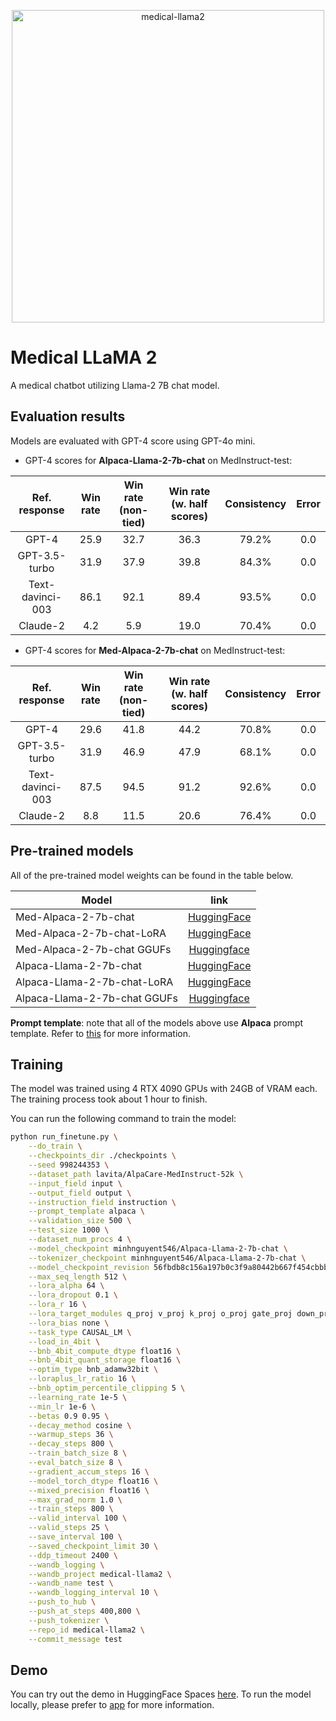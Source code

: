<p align="center"><image src="./assets/medical_llama2.png" alt="medical-llama2" width="500px"></p>

# Medical LLaMA 2

A medical chatbot utilizing Llama-2 7B chat model.

## Evaluation results

Models are evaluated with GPT-4 score using GPT-4o mini.

- GPT-4 scores for **Alpaca-Llama-2-7b-chat** on MedInstruct-test:

| Ref. response | Win rate | Win rate (non-tied) | Win rate (w. half scores) | Consistency | Error |
| :---: | :---: | :---: | :---: | :---: | :---: |
| GPT-4 | 25.9 | 32.7 | 36.3 | 79.2% | 0.0 | 
| GPT-3.5-turbo | 31.9 | 37.9 | 39.8 | 84.3% | 0.0 |
| Text-davinci-003 | 86.1 | 92.1 | 89.4 | 93.5% | 0.0 |
| Claude-2 | 4.2 | 5.9 | 19.0 | 70.4% | 0.0 | 

- GPT-4 scores for **Med-Alpaca-2-7b-chat** on MedInstruct-test:

| Ref. response | Win rate | Win rate (non-tied) | Win rate (w. half scores) | Consistency | Error |
| :---: | :---: | :---: | :---: | :---: | :---: |
| GPT-4 | 29.6 | 41.8 | 44.2 | 70.8% | 0.0 |
| GPT-3.5-turbo | 31.9 | 46.9 | 47.9 | 68.1% | 0.0 |
| Text-davinci-003 | 87.5 | 94.5 | 91.2 | 92.6% | 0.0 |
| Claude-2 | 8.8 | 11.5 | 20.6 | 76.4% | 0.0 |

## Pre-trained models

All of the pre-trained model weights can be found in the table below.

| Model | link |
| --- | :---: |
| Med-Alpaca-2-7b-chat | [HuggingFace](https://huggingface.co/minhnguyent546/Med-Alpaca-2-7b-chat) |
| Med-Alpaca-2-7b-chat-LoRA | [HuggingFace](https://huggingface.co/minhnguyent546/Med-Alpaca-2-7b-chat-LoRA) |
| Med-Alpaca-2-7b-chat GGUFs | [Huggingface](https://huggingface.co/minhnguyent546/Med-Alpaca-2-7b-chat-GGUF) |
| Alpaca-Llama-2-7b-chat | [HuggingFace](https://huggingface.co/minhnguyent546/Alpaca-Llama-2-7b-chat) |
| Alpaca-Llama-2-7b-chat-LoRA | [HuggingFace](https://huggingface.co/minhnguyent546/Alpaca-Llama-2-7b-chat-LoRA) |
| Alpaca-Llama-2-7b-chat GGUFs | [Huggingface](https://huggingface.co/minhnguyent546/Alpaca-Llama-2-7b-chat-GGUF) |

**Prompt template**: note that all of the models above use **Alpaca** prompt template. Refer to [this](https://github.com/tatsu-lab/stanford_alpaca) for more information.

## Training

The model was trained using 4 RTX 4090 GPUs with 24GB of VRAM each. The training process took about 1 hour to finish.

You can run the following command to train the model:

```bash
python run_finetune.py \
    --do_train \
    --checkpoints_dir ./checkpoints \
    --seed 998244353 \
    --dataset_path lavita/AlpaCare-MedInstruct-52k \
    --input_field input \
    --output_field output \
    --instruction_field instruction \
    --prompt_template alpaca \
    --validation_size 500 \
    --test_size 1000 \
    --dataset_num_procs 4 \
    --model_checkpoint minhnguyent546/Alpaca-Llama-2-7b-chat \
    --tokenizer_checkpoint minhnguyent546/Alpaca-Llama-2-7b-chat \
    --model_checkpoint_revision 56fbdb8c156a197b0c3f9a80442b667f454cbbb6 \
    --max_seq_length 512 \
    --lora_alpha 64 \
    --lora_dropout 0.1 \
    --lora_r 16 \
    --lora_target_modules q_proj v_proj k_proj o_proj gate_proj down_proj up_proj \
    --lora_bias none \
    --task_type CAUSAL_LM \
    --load_in_4bit \
    --bnb_4bit_compute_dtype float16 \
    --bnb_4bit_quant_storage float16 \
    --optim_type bnb_adamw32bit \
    --loraplus_lr_ratio 16 \
    --bnb_optim_percentile_clipping 5 \
    --learning_rate 1e-5 \
    --min_lr 1e-6 \
    --betas 0.9 0.95 \
    --decay_method cosine \
    --warmup_steps 36 \
    --decay_steps 800 \
    --train_batch_size 8 \
    --eval_batch_size 8 \
    --gradient_accum_steps 16 \
    --model_torch_dtype float16 \
    --mixed_precision float16 \
    --max_grad_norm 1.0 \
    --train_steps 800 \
    --valid_interval 100 \
    --valid_steps 25 \
    --save_interval 100 \
    --saved_checkpoint_limit 30 \
    --ddp_timeout 2400 \
    --wandb_logging \
    --wandb_project medical-llama2 \
    --wandb_name test \
    --wandb_logging_interval 10 \
    --push_to_hub \
    --push_at_steps 400,800 \
    --push_tokenizer \
    --repo_id medical-llama2 \
    --commit_message test
```

## Demo

You can try out the demo in HuggingFace Spaces [here](https://huggingface.co/spaces/minhnguyent546/Med-Alpaca-2-7b-chat). To run the model locally, please prefer to [app](./app) for more information.
